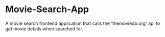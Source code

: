 # Movie-Search-App
A movie search frontend application that calls the 'themoviedb.org' api to get movie details when searched for.
